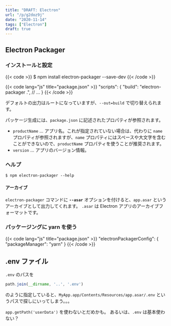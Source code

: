 ```yaml
---
title: "DRAFT: Electron"
url: "/p/g2doz9j"
date: "2020-11-14"
tags: ["Electron"]
draft: true
---
```


Electron Packager
----

### インストールと設定

{{< code >}}
$ npm install electron-packager --save-dev
{{< /code >}}

{{< code lang="js" title="package.json" >}}
"scripts": {
  "build": "electron-packager .",
  // ...
}
{{< /code >}}

デフォルトの出力はルートになっていますが、`--out=build` で切り替えられます。

パッケージ生成には、`package.json` に記述されたプロパティが参照されます。

- `productName` ... アプリ名。これが指定されていない場合は、代わりに `name` プロパティが参照されますが、`name` プロパティにはスペースや大文字を含むことができないので、`productName` プロパティを使うことが推奨されます。
- `version` ... アプリのバージョン情報。

### ヘルプ

```
$ npm electron-packager --help
```

#### アーカイブ

`electron-packager` コマンドに __`--asar`__ オプションを付けると、`app.asar` というアーカイブとして出力してくれます。
`.asar` は Electron アプリのアーカイブフォーマットです。

### パッケージングに yarn を使う

{{< code lang="js" title="package.json" >}}
"electronPackagerConfig": {
  "packageManager": "yarn"
}
{{< /code >}}


.env ファイル
----

`.env` のパスを

```js
path.join(__dirname, '..', '.env')
```

のように指定していると、`MyApp.app/Contents/Resources/app.asar/.env` というパスで探しにいってしまう。。。

`app.getPath('userData')` を使わないとだめかも。
あるいは、`.env` は基本使わない？

